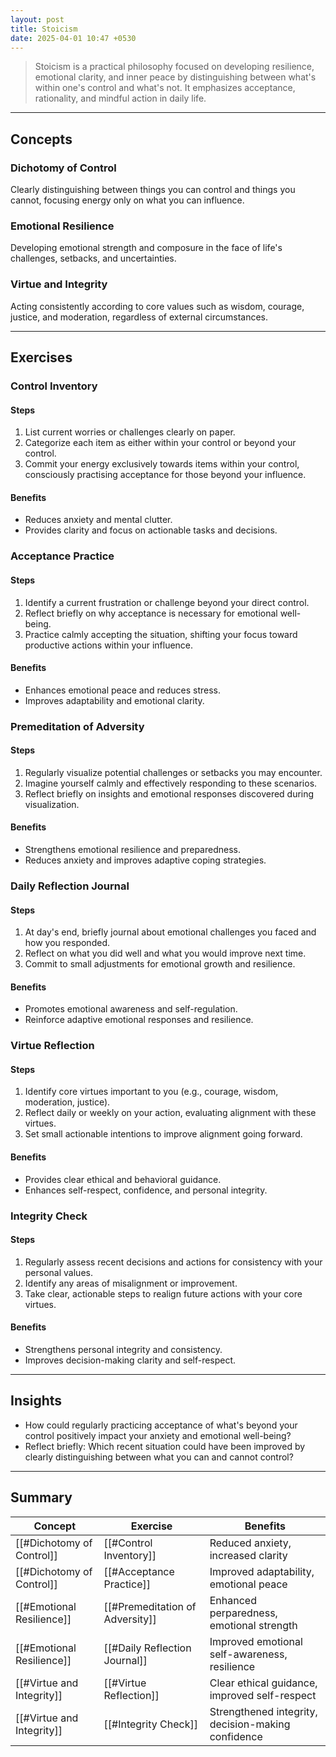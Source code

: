 ```yaml
---
layout: post
title: Stoicism
date: 2025-04-01 10:47 +0530
---
```


> Stoicism is a practical philosophy focused on developing resilience, emotional clarity, and inner peace by distinguishing between what's within one's control and what's not. It emphasizes acceptance, rationality, and mindful action in daily life.

---

## Concepts

### Dichotomy of Control

Clearly distinguishing between things you can control and things you cannot, focusing energy only on what you can influence.

### Emotional Resilience

Developing emotional strength and composure in the face of life's challenges, setbacks, and uncertainties.

### Virtue and Integrity

Acting consistently according to core values such as wisdom, courage, justice, and moderation, regardless of external circumstances.

---

## Exercises

### Control Inventory

#### Steps

1. List current worries or challenges clearly on paper.
2. Categorize each item as either within your control or beyond your control.
3. Commit your energy exclusively towards items within your control, consciously practising acceptance for those beyond your influence.

#### Benefits

- Reduces anxiety and mental clutter.
- Provides clarity and focus on actionable tasks and decisions.

### Acceptance Practice

#### Steps

1. Identify a current frustration or challenge beyond your direct control.
2. Reflect briefly on why acceptance is necessary for emotional well-being.
3. Practice calmly accepting the situation, shifting your focus toward productive actions within your influence.

#### Benefits

- Enhances emotional peace and reduces stress.
- Improves adaptability and emotional clarity.

### Premeditation of Adversity

#### Steps

1. Regularly visualize potential challenges or setbacks you may encounter.
2. Imagine yourself calmly and effectively responding to these scenarios.
3. Reflect briefly on insights and emotional responses discovered during visualization.

#### Benefits

- Strengthens emotional resilience and preparedness.
- Reduces anxiety and improves adaptive coping strategies.

### Daily Reflection Journal

#### Steps

1. At day's end, briefly journal about emotional challenges you faced and how you responded.
2. Reflect on what you did well and what you would improve next time.
3. Commit to small adjustments for emotional growth and resilience.

#### Benefits

- Promotes emotional awareness and self-regulation.
- Reinforce adaptive emotional responses and resilience.

### Virtue Reflection

#### Steps

1. Identify core virtues important to you (e.g., courage, wisdom, moderation, justice).
2. Reflect daily or weekly on your action, evaluating alignment with these virtues.
3. Set small actionable intentions to improve alignment going forward.

#### Benefits

- Provides clear ethical and behavioral guidance.
- Enhances self-respect, confidence, and personal integrity.

### Integrity Check

#### Steps

1. Regularly assess recent decisions and actions for consistency with your personal values.
2. Identify any areas of misalignment or improvement.
3. Take clear, actionable steps to realign future actions with your core virtues.

#### Benefits

- Strengthens personal integrity and consistency.
- Improves decision-making clarity and self-respect.

---

## Insights

- How could regularly practicing acceptance of what's beyond your control positively impact your anxiety and emotional well-being?
- Reflect briefly: Which recent situation could have been improved by clearly distinguishing between what you can and cannot control?

---

## Summary

| Concept                   | Exercise                        | Benefits                                           |
| ------------------------- | ------------------------------- | -------------------------------------------------- |
| [[#Dichotomy of Control]] | [[#Control Inventory]]          | Reduced anxiety, increased clarity                 |
| [[#Dichotomy of Control]] | [[#Acceptance Practice]]        | Improved adaptability, emotional peace             |
| [[#Emotional Resilience]] | [[#Premeditation of Adversity]] | Enhanced perparedness, emotional strength          |
| [[#Emotional Resilience]] | [[#Daily Reflection Journal]]   | Improved emotional self-awareness, resilience      |
| [[#Virtue and Integrity]] | [[#Virtue Reflection]]          | Clear ethical guidance, improved self-respect      |
| [[#Virtue and Integrity]] | [[#Integrity Check]]            | Strengthened integrity, decision-making confidence |
